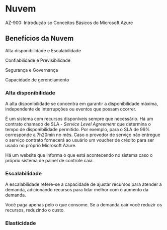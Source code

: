 # Nuvem

AZ-900: Introdução so Conceitos Básicos do Microsoft Azure

## Benefícios da Nuvem

Alta disponibilidade e Escalabilidade

Confiabilidade e Previsibilidade

Segurança e Governança

Capacidade de gerenciamento

### Alta disponibilidade

A alta disponibilidade se concentra em garantir a disponibilidade máxima, independente de interrupções ou eventos que possam ocorrer.

É um sistema com recursos disponíveis sempre que necessário.
Há um contrato chamado de SLA - _Service Level Agreement_ que determina o tempo de disponibilidade permitido. Por exemplo, para o SLA de 99% corresponde a 7h20min no mês.
Caso o provedor de serviço não entregue o serviço contrato fornecerá ao usuário um voucher de crédito para ser usado no próprio Microsoft Azure.

Há um website que informa o que está acontecendo no sistema caso o próprio sistema de painel de controle caia.

### Escalabilidade

A escalabilidade refere-se a capacidade de ajustar recursos para atender a demanda,
adicionando recursos para lidar melhor com o aumento da demanda.

Você paga apenas pelo o que consome. Se a demanda cair você reduzir os recursos, reduzindo o custo.

### Elasticidade
